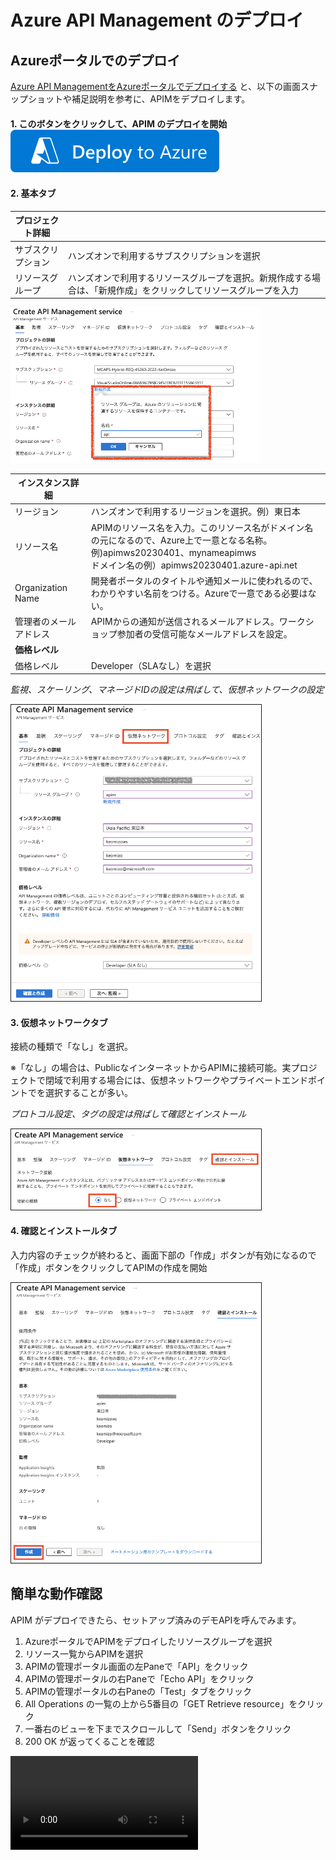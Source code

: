 # Azure API Management のデプロイ

## Azureポータルでのデプロイ

[Azure API ManagementをAzureポータルでデプロイする](https://learn.microsoft.com/ja-jp/azure/api-management/get-started-create-service-instance) と、以下の画面スナップショットや補足説明を参考に、APIMをデプロイします。


#### 1. このボタンをクリックして、APIM のデプロイを開始　<a href="https://portal.azure.com/#create/Microsoft.ApiManagement"><img src="./images/deploytoazurebutton.svg" /></a>　

#### 2. 基本タブ

|プロジェクト詳細||
|---|---|
|サブスクリプション| ハンズオンで利用するサブスクリプションを選択|
|リソースグループ|ハンズオンで利用するリソースグループを選択。新規作成する場合は、「新規作成」をクリックしてリソースグループを入力 |

<img alt="リソースグループの新規作成" src="images/new-rg.png" width="400px">


|インスタンス詳細||
|---|---|
|リージョン|ハンズオンで利用するリージョンを選択。例）東日本|
|リソース名|APIMのリソース名を入力。このリソース名がドメイン名の元になるので、Azure上で一意となる名称。<br>例)apimws20230401、mynameapimws<br>ドメイン名の例）apimws20230401.azure-api.net|
|Organization Name|開発者ポータルのタイトルや通知メールに使われるので、わかりやすい名前をつける。Azureで一意である必要はない。|
|管理者のメールアドレス|APIMからの通知が送信されるメールアドレス。ワークショップ参加者の受信可能なメールアドレスを設定。|
|**価格レベル**||
|価格レベル|Developer（SLAなし）を選択|

*監視、スケーリング、マネージドIDの設定は飛ばして、仮想ネットワークの設定*

<img alt="基本" src="images/install-basic.png" width="400px" border=1>


#### 3. 仮想ネットワークタブ
接続の種類で「なし」を選択。

※「なし」の場合は、PublicなインターネットからAPIMに接続可能。実プロジェクトで閉域で利用する場合には、仮想ネットワークやプライベートエンドポイントでを選択することが多い。

*プロトコル設定、タグの設定は飛ばして確認とインストール*

<img alt="仮想ネットワーク" src="images/install-vnet.png" width="400px" border=1>

#### 4. 確認とインストールタブ
入力内容のチェックが終わると、画面下部の「作成」ボタンが有効になるので「作成」ボタンをクリックしてAPIMの作成を開始


<img alt="確認とインストール" src="images/install-confirm.png" width="400px" border=1>

## 簡単な動作確認

APIM がデプロイできたら、セットアップ済みのデモAPIを呼んでみます。

1. AzureポータルでAPIMをデプロイしたリソースグループを選択
2. リソース一覧からAPIMを選択
3. APIMの管理ポータル画面の左Paneで「API」をクリック
4. APIMの管理ポータルの右Paneで「Echo API」をクリック
5. APIMの管理ポータルの右Paneの「Test」タブをクリック
6. All Operations の一覧の上から5番目の「GET Retrieve resource」をクリック
7. 一番右のビューを下までスクロールして「Send」ボタンをクリック
8. 200 OK が返ってくることを確認


<div><video controles src="https://user-images.githubusercontent.com/7894259/229988379-8db12a41-4ce5-4431-bbb0-89165c0a85da.mp4"></video></div>
